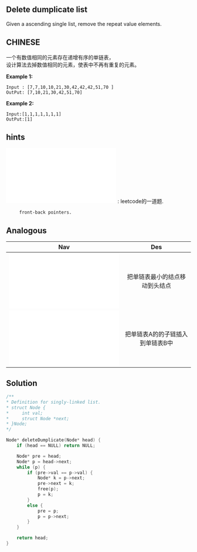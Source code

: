 ## Delete dumplicate list

Given a ascending single list, remove the repeat value elements.

## CHINESE
一个有数值相同的元素存在递增有序的单链表，<br />
设计算法去掉数值相同的元素，使表中不再有重复的元素。 <br />

**Example 1:**
```
Input : [7,7,10,10,21,30,42,42,42,51,70 ]
OutPut: [7,10,21,30,42,51,70]
```
**Example 2:**
```
Input:[1,1,1,1,1,1,1]
OutPut:[1]
```

## hints
![deleteDuplicates](../../../../leetcode/easy/83/deleteDuplicates.c) : leetcode的一道题.
```
     front-back pointers.
```
## Analogous
|                         Nav            |                   Des                 |
| :-------------------------------------:|:-------------------------------------:|
| ![moveMinHead](moveMinHead.md)         |把单链表最小的结点移动到头结点         |
| ![inde](inde.md)                       |把单链表A的的子链插入到单链表B中       |


## Solution
``` c
/**
* Definition for singly-linked list.
* struct Node {
*     int val;
*     struct Node *next;
* }Node;
*/

Node* deleteDumplicate(Node* head) {
    if (head == NULL) return NULL;

    Node* pre = head;
    Node* p = head->next;
    while (p) {
        if (pre->val == p->val) {
            Node* k = p->next;
            pre->next = k;
            free(p);
            p = k;
        }
        else {
            pre = p;
            p = p->next;
        }
    }

    return head;
}
```